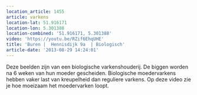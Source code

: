 ```yaml
---
location_article: 1455
article: varkens
location-lat: 51.916171
location-lon: 5.301388
location-combined: '51.916171, 5.301388'
video: 'https://youtu.be/RZif6EhqUHE'
title: 'Buren |  Hennisdijk 9a  | Biologisch'
article-date: '2013-08-29 14:24:01'
---
```


Deze beelden zijn van een biologische varkenshouderij. De biggen worden na 6 weken van hun moeder gescheiden. Biologische moedervarkens hebben vaker last van kreupelheid dan reguliere varkens. Op deze video zie je hoe moeizaam het moedervarken loopt.